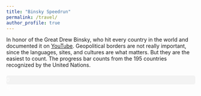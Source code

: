```yaml
---
title: "Binsky Speedrun"
permalink: /travel/
author_profile: true
---
```


<p>In honor of the Great Drew Binsky, who hit every country in the world and documented it on <a href="https://www.youtube.com/channel/UC0Ize0RLIbGdH5x4wI45G-A">YouTube</a>. Geopolitical borders are not really important, since the languages, sites, and cultures are what matters. But they are the easiest to count. The progress bar counts from the 195 countries recognized by the United Nations. </p>

<!-- Progress Bar -->
<div style="width: 100%; background-color: #f3f3f3; border-radius: 5px; margin: 20px 0;">
  <div id="progress-bar" style="width: 0%; height: 24px; background-color: #4caf50; text-align: center; line-height: 24px; color: white; border-radius: 5px;">
    <span id="progress-text">0%</span>
  </div>
</div>

<div id="map" style="width: 100%; height: 600px;"></div>

<!-- Include Leaflet CSS -->
<link rel="stylesheet" href="https://unpkg.com/leaflet@1.7.1/dist/leaflet.css" />

<!-- Include Leaflet JavaScript -->
<script src="https://unpkg.com/leaflet@1.7.1/dist/leaflet.js"></script>

<!-- Include Locations JavaScript -->
<script src="{{ site.baseurl }}/locations.js"></script>

<script>
window.onload = function() {
    // Update Progress Bar
    if (typeof locations !== 'undefined' && Array.isArray(locations)) {
        // Extract country names from title
        const countries = locations.map(loc => {
            const parts = loc.title.split(',').map(part => part.trim());
            return parts[parts.length - 1]; // Assuming last part is country
        });

        // Get unique countries
        const uniqueCountries = [...new Set(countries)];

        // Total countries recognized
        const totalCountries = 195;
        const completed = uniqueCountries.length;
        const percentage = ((completed / totalCountries) * 100).toFixed(1);

        // Update progress bar width and text
        const progressBar = document.getElementById('progress-bar');
        const progressText = document.getElementById('progress-text');

        progressBar.style.width = percentage + '%';
        progressText.textContent = percentage + '%';
    } else {
        console.error('locations array not found or not an array');
    }

    // Initialize the map
    var map = L.map('map').setView([0, 0], 2);

    L.tileLayer('https://{s}.tile.openstreetmap.org/{z}/{x}/{y}.png', {
      attribution: '&copy; <a href="https://www.openstreetmap.org/copyright">OpenStreetMap</a> contributors'
    }).addTo(map);

    locations.forEach(function(location) {
      L.marker([location.lat, location.lng], { 
        icon: L.icon({ 
          iconUrl: 'https://leafletjs.com/examples/custom-icons/leaf-red.png', 
          iconSize: [38, 95], 
          iconAnchor: [22, 94], 
          popupAnchor: [-3, -76], 
          shadowUrl: 'https://leafletjs.com/examples/custom-icons/leaf-shadow.png', 
          shadowSize: [50, 64], 
          shadowAnchor: [4, 62] 
        }) 
      })
      .addTo(map)
      .bindPopup(location.title);
    });
}
</script>